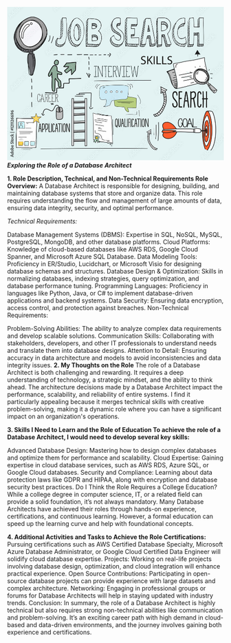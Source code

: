 ![alt text](image.png)
***Exploring the Role of a Database Architect***

**1. Role Description, Technical, and Non-Technical Requirements
Role Overview:**
A Database Architect is responsible for designing, building, and maintaining database systems that store and organize data. This role requires understanding the flow and management of large amounts of data, ensuring data integrity, security, and optimal performance.

*Technical Requirements:*

Database Management Systems (DBMS): Expertise in SQL, NoSQL, MySQL, PostgreSQL, MongoDB, and other database platforms.
Cloud Platforms: Knowledge of cloud-based databases like AWS RDS, Google Cloud Spanner, and Microsoft Azure SQL Database.
Data Modeling Tools: Proficiency in ER/Studio, Lucidchart, or Microsoft Visio for designing database schemas and structures.
Database Design & Optimization: Skills in normalizing databases, indexing strategies, query optimization, and database performance tuning.
Programming Languages: Proficiency in languages like Python, Java, or C# to implement database-driven applications and backend systems.
Data Security: Ensuring data encryption, access control, and protection against breaches.
Non-Technical Requirements:

Problem-Solving Abilities: The ability to analyze complex data requirements and develop scalable solutions.
Communication Skills: Collaborating with stakeholders, developers, and other IT professionals to understand needs and translate them into database designs.
Attention to Detail: Ensuring accuracy in data architecture and models to avoid inconsistencies and data integrity issues.
**2. My Thoughts on the Role**
The role of a Database Architect is both challenging and rewarding. It requires a deep understanding of technology, a strategic mindset, and the ability to think ahead. The architecture decisions made by a Database Architect impact the performance, scalability, and reliability of entire systems. I find it particularly appealing because it merges technical skills with creative problem-solving, making it a dynamic role where you can have a significant impact on an organization's operations.

**3. Skills I Need to Learn and the Role of Education
To achieve the role of a Database Architect, I would need to develop several key skills:**

Advanced Database Design: Mastering how to design complex databases and optimize them for performance and scalability.
Cloud Expertise: Gaining expertise in cloud database services, such as AWS RDS, Azure SQL, or Google Cloud databases.
Security and Compliance: Learning about data protection laws like GDPR and HIPAA, along with encryption and database security best practices.
Do I Think the Role Requires a College Education?
While a college degree in computer science, IT, or a related field can provide a solid foundation, it’s not always mandatory. Many Database Architects have achieved their roles through hands-on experience, certifications, and continuous learning. However, a formal education can speed up the learning curve and help with foundational concepts.

**4. Additional Activities and Tasks to Achieve the Role
Certifications:** Pursuing certifications such as AWS Certified Database Specialty, Microsoft Azure Database Administrator, or Google Cloud Certified Data Engineer will solidify cloud database expertise.
Projects: Working on real-life projects involving database design, optimization, and cloud integration will enhance practical experience.
Open Source Contributions: Participating in open-source database projects can provide experience with large datasets and complex architecture.
Networking: Engaging in professional groups or forums for Database Architects will help in staying updated with industry trends.
Conclusion:
In summary, the role of a Database Architect is highly technical but also requires strong non-technical abilities like communication and problem-solving. It’s an exciting career path with high demand in cloud-based and data-driven environments, and the journey involves gaining both experience and certifications.
